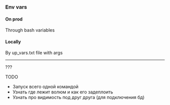 ### Env vars
#### On prod
Through bash variables
#### Locally
By up_vars.txt file with args

---
???

TODO
- Запуск всего одной командой
- Узнать где лежит волюм и как его задеплоить
- Узнать про видимость под друг друга (для подключения бд)